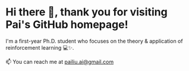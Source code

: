 # Hi there 👋, thank you for visiting Pai's GitHub homepage!

I'm a first-year Ph.D. student who focuses on the theory & application of reinforcement learning 💻✨.  

📫 You can reach me at [pailiu.ai@gmail.com](mailto:pailiu.ai@gmail.com)  
